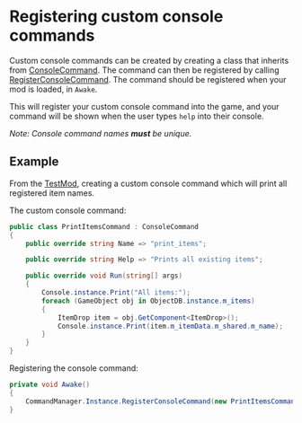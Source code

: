 # Registering custom console commands
Custom console commands can be created by creating a class that inherits from [ConsoleCommand](xref:JotunnLib.Entities.ConsoleCommand). The command can then be registered by calling [RegisterConsoleCommand](JotunnLib.Managers.CommandManager.RegisterConsoleCommand(ConsoleCommand)). The command should be registered when your mod is loaded, in `Awake`.  

This will register your custom console command into the game, and your command will be shown when the user types `help` into their console.

_Note: Console command names **must** be unique._

## Example
From the [TestMod](https://github.com/jotunnlib/jotunnlib/blob/main/TestMod/ConsoleCommands/PrintItemsCommand.cs), creating a custom console command which will print all registered item names.  

The custom console command:
```cs
public class PrintItemsCommand : ConsoleCommand
{
    public override string Name => "print_items";

    public override string Help => "Prints all existing items";

    public override void Run(string[] args)
    {
        Console.instance.Print("All items:");
        foreach (GameObject obj in ObjectDB.instance.m_items)
        {
            ItemDrop item = obj.GetComponent<ItemDrop>();
            Console.instance.Print(item.m_itemData.m_shared.m_name);
        }
    }
}
```

Registering the console command:

```cs
private void Awake()
{
    CommandManager.Instance.RegisterConsoleCommand(new PrintItemsCommand());
}
```